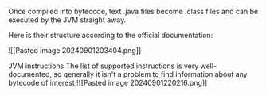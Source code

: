 Once compiled into bytecode, text .java files become .class files and can be executed by the JVM
straight away.

Here is their structure according to the official documentation:

![[Pasted image 20240901203404.png]]

JVM instructions
The list of supported instructions is very well-documented, so generally it isn't a problem to
find information about any bytecode of interest
![[Pasted image 20240901220216.png]]


